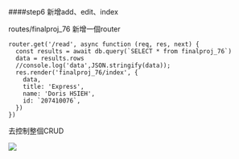 ####step6
新增add、edit、index

routes/finalproj_76
新增一個router
```
router.get('/read', async function (req, res, next) {
  const results = await db.query(`SELECT * from finalproj_76`)
  data = results.rows
  //console.log('data',JSON.stringify(data));
  res.render('finalproj_76/index', {
    data,
    title: 'Express',
    name: 'Doris HSIEH',
    id: `207410076`,
  })
})

```

去控制整個CRUD

![](https://i.imgur.com/ODyMsmr.jpg)